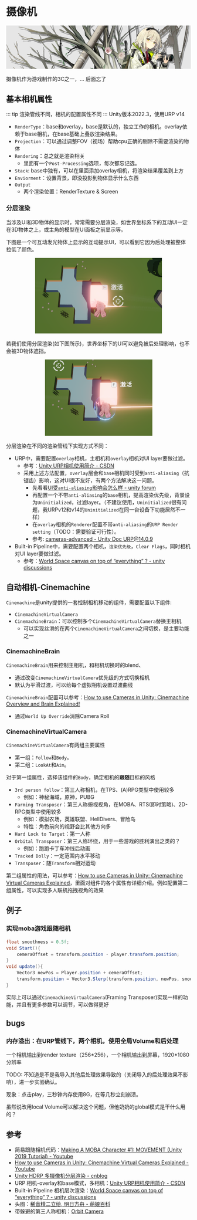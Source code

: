 # 摄像机

<img src="../img/camera-0.png">

摄像机作为游戏制作的3C之一，... 后面忘了

## 基本相机属性
::: tip
渲染管线不同，相机的配置属性不同
:::
Unity版本2022.3，使用URP v14

- `RenderType`：base和overlay，base是默认的，独立工作的相机。overlay依赖于base相机，在base基础上叠放渲染结果。
- `Projection`：可以通过调整FOV（视场）帮助cpu正确的剔除不需要渲染的物体
- `Rendering`：总之就是渲染相关
    - 里面有一个`Post-Processing`选项，每次都忘记选。
- `Stack`: base中独有，可以在里面添加overlay相机，将渲染结果覆盖到上方
- `Enviorment`：设置背景，即没投影到物体显示什么东西
- `Output`
    - 两个渲染位置：RenderTexture & Screen


### 分层渲染

当涉及UI和3D物体的显示时，常常需要分层渲染，如世界坐标系下的互动UI一定在3D物体之上，或主角的模型在UI面板之前显示等。

下图是一个可互动发光物体上显示的互动提示UI，可以看到它因为后处理被整体拉低了颜色。

<center><img src="../img/camera-1.png"></center>

若我们使用分层渲染(如下图所示)，世界坐标下的UI可以避免被后处理影响，也不会被3D物体遮挡。

<center><img src="../img/camera-2.png"></center>

分层渲染在不同的渲染管线下实现方式不同：
- URP中，需要配置`overlay`相机，主相机和`overlay`相机对UI layer要做过滤。
    - 参考：[Unity URP相机使用简介 - CSDN](https://blog.csdn.net/aaa27987/article/details/129753424)
    - 采用上述方法配置，`overlay`层会和`base`相机同时受到`anti-aliasing`（抗锯齿）影响，这对UI很不友好，有两个方法解决这一问题。
        - 先看看[UI受`anti-aliasing`影响会怎么样 - unity forum](https://forum.unity.com/threads/blurry-font-when-using-screen-space-camera.509147/)
        - 再配置一个不带`anti-aliasing`的`base`相机，提高渲染优先级，背景设为`Uninitialized`，过滤layer。（不建议使用，`Uninitialized`很有问题，我URPv12和v14的`Uninitialized`在同一台设备下功能居然不一样）
        - 在`overlay`相机的`Renderer`配置不带`anti-aliasing`的`URP Render setting`（TODO：需要验证可行性）。
        - 参考: [cameras-advanced - Unity Doc URP@14.0.9](https://docs.unity3d.com/Packages/com.unity.render-pipelines.universal@14.0/manual/cameras-advanced.html)
- Built-in Pipeline中，需要配置两个相机，`渲染优先级`，`Clear Flags`，同时相机对UI layer要做过滤。
    - 参考：[World Space canvas on top of “everything” ? - unity discussions](https://discussions.unity.com/t/world-space-canvas-on-top-of-everything/128165/3)

## 自动相机-Cinemachine

`Cinemachine`是unity提供的一套控制相机移动的组件，需要配置以下组件:
- `CinemachineVirtualCamera`
- `CinemachineBrain`：可以控制多个`CinemachineVirtualCamera`替换主相机
    - 可以实现丝滑的在两个`CinemachineVirtualCamera`之间切换，是主要功能之一

### CinemachineBrain

`CinemachineBrain`用来控制主相机，和相机切换时的blend、
- 通过改变`CinemachineVirtualCamera`优先级的方式切换相机
- 默认为平滑过渡，可以给每个虚拟相机设置过渡曲线

`CinemachineBrain`配置可以参考：[How to use Cameras in Unity: Cinemachine Overview and Brain Explained!](https://www.youtube.com/watch?v=P_ibDJhFVMU)
- 通过`World Up Override`消除Camera Roll

### CinemachineVirtualCamera

`CinemachineVirtualCamera`有两组主要属性
- 第一组：`Follow`和`Body`。
- 第二组：`LookAt`和`Aim`。

对于第一组属性，选择该组件的`Body`，确定相机的**跟随**目标的风格
- `3rd person follow`：第三人称相机，在TPS、(A)RPG类型中使用较多
    - 例如：神秘海域，原神，PUBG
- `Farming Transposer`：第三人称俯视视角，在MOBA、RTS(即时策略)、2D-RPG类型中使用较多
    - 例如：模拟农场，英雄联盟、HellDivers、冒险岛
    - 特性：角色前向的视野会比其他方向多
- `Hard Lock to Target`：第一人称
- `Orbital Transposer`：第三人称环绕，用于一些游戏的胜利演出之类的？
    - 例如：跑跑卡丁车冲线后动画
- `Tracked Dolly`：一定范围内水平移动
- `Transposer`：随`Transform`相对运动

第二组属性的用法，可以参考：[How to use Cameras in Unity: Cinemachine Virtual Cameras Explained](https://www.youtube.com/watch?v=asruvbmUyw8)，里面对组件的各个属性有详细介绍。例如配置第二组属性，可以实现多人联机拖拽视角的效果

## 例子

### 实现moba游戏跟随相机

``` csharp
float smoothness = 0.5f;
void Start(){
    cemeraOffset = transform.position - player.transform.position;
}
void update(){
    Vector3 newPos = Player.position + cemeraOffset;
    transform.position = Vector3.Slerp(transform.position, newPos, smoothness);
}
```

实际上可以通过`CinemachineVirtualCamera`(Framing Transposer)实现一样的功能，并且有更多参数可以调节，可以做得更好

## bugs
### 内存溢出：在URP管线下，两个相机，使用全局Volume和后处理

一个相机输出到render texture（256\*256），一个相机输出到屏幕，1920\*1080分辨率

TODO: 不知道是不是我导入其他后处理效果导致的（关闭导入的后处理效果不影响），进一步实验确认。

现象：点击play，三秒钟内存使用8G，在等几秒立刻崩溃。

虽然说改用local Volume可以解决这个问题，但他奶奶的global模式是干什么用的？

## 参考
- 简易跟随相机代码：[Making A MOBA Character #1: MOVEMENT (Unity 2019 Tutorial) - Youtube](https://youtu.be/d_0dAwk3wqI?si=lkzEyYuIJKDawH5Q&t=140)
- [How to use Cameras in Unity: Cinemachine Virtual Cameras Explained - Youtube](https://www.youtube.com/watch?v=asruvbmUyw8)
- [Unity HDRP 多摄像机分层渲染 - cnblog](https://www.cnblogs.com/koshio0219/p/14263078.html)
- URP 相机-overlay和base模式，多相机：[Unity URP相机使用简介 - CSDN](https://blog.csdn.net/aaa27987/article/details/129753424)
- Built-in Pipeline 相机层次渲染：[World Space canvas on top of “everything” ? - unity discussions](https://discussions.unity.com/t/world-space-canvas-on-top-of-everything/128165/3)
- 头图：[稀音精二立绘, 明日方舟 - 萌娘百科](https://zh.moegirl.org.cn/%E7%A8%80%E9%9F%B3)
- 带躲避的第三人称相机：[Orbit Camera](https://catlikecoding.com/unity/tutorials/movement/orbit-camera/)